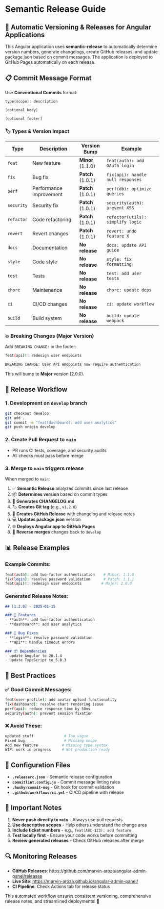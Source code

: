 # Semantic Release Guide

## 🚀 Automatic Versioning & Releases for Angular Applications

This Angular application uses **semantic-release** to automatically determine version numbers, generate changelogs, create GitHub releases, and update package.json based on commit messages. The application is deployed to GitHub Pages automatically on each release.

## 📋 Commit Message Format

Use **Conventional Commits** format:

```
type(scope): description

[optional body]

[optional footer]
```

### 🏷️ Types & Version Impact

| Type | Description | Version Bump | Example |
|------|-------------|--------------|---------|
| `feat` | New feature | **Minor** (1.1.0) | `feat(auth): add OAuth login` |
| `fix` | Bug fix | **Patch** (1.0.1) | `fix(api): handle null responses` |
| `perf` | Performance improvement | **Patch** (1.0.1) | `perf(db): optimize queries` |
| `security` | Security fix | **Patch** (1.0.1) | `security(auth): prevent XSS` |
| `refactor` | Code refactoring | **Patch** (1.0.1) | `refactor(utils): simplify logic` |
| `revert` | Revert changes | **Patch** (1.0.1) | `revert: undo feature X` |
| `docs` | Documentation | **No release** | `docs: update API guide` |
| `style` | Code style | **No release** | `style: fix formatting` |
| `test` | Tests | **No release** | `test: add user tests` |
| `chore` | Maintenance | **No release** | `chore: update deps` |
| `ci` | CI/CD changes | **No release** | `ci: update workflow` |
| `build` | Build system | **No release** | `build: update webpack` |

### 💥 Breaking Changes (Major Version)

Add `BREAKING CHANGE:` in the footer:

```bash
feat(api)!: redesign user endpoints

BREAKING CHANGE: User API endpoints now require authentication
```

This will bump to **Major** version (2.0.0).

## 🔄 Release Workflow

### 1. **Development on `develop` branch**
```bash
git checkout develop
git add .
git commit -m "feat(dashboard): add user analytics"
git push origin develop
```

### 2. **Create Pull Request to `main`**
- PR runs CI tests, coverage, and security audits
- All checks must pass before merge

### 3. **Merge to `main` triggers release**
When merged to `main`:
1. ✅ **Semantic Release** analyzes commits since last release
2. 📦 **Determines version** based on commit types
3. 📝 **Generates CHANGELOG.md** 
4. 🏷️ **Creates Git tag** (e.g., `v1.2.0`)
5. 🚀 **Creates GitHub Release** with changelog and release notes
6. 💻 **Updates package.json** version
7. 🌐 **Deploys Angular app to GitHub Pages**
8. 🔄 **Reverse merges** changes back to `develop`

## 📊 Release Examples

### Example Commits:
```bash
feat(auth): add two-factor authentication    # Minor: 1.1.0
fix(login): resolve password validation      # Patch: 1.1.1
feat(api)!: redesign user endpoints         # Major: 2.0.0
```

### Generated Release Notes:
```markdown
## [1.2.0] - 2025-01-15

### 🚀 Features
- **auth**: add two-factor authentication
- **dashboard**: add user analytics

### 🐛 Bug Fixes  
- **login**: resolve password validation
- **api**: handle timeout errors

### 📦 Dependencies
- update Angular to 20.1.4
- update TypeScript to 5.8.3
```

## 🎯 Best Practices

### ✅ Good Commit Messages:
```bash
feat(user-profile): add avatar upload functionality
fix(dashboard): resolve chart rendering issue  
perf(api): reduce response time by 50ms
security(auth): prevent session fixation
```

### ❌ Avoid These:
```bash
updated stuff              # Too vague
Fixed bug                  # Missing scope
Add new feature           # Missing type syntax
WIP: work in progress     # Not production ready
```

## 🔧 Configuration Files

- **`.releaserc.json`** - Semantic release configuration
- **`commitlint.config.js`** - Commit message linting rules
- **`.husky/commit-msg`** - Git hook for commit validation
- **`.github/workflows/ci.yml`** - CI/CD pipeline with release

## 🚨 Important Notes

1. **Never push directly to `main`** - Always use pull requests
2. **Use descriptive scopes** - Help others understand the change area
3. **Include ticket numbers** - e.g., `feat(ABC-123): add feature`
4. **Test locally first** - Ensure your code works before committing
5. **Review generated releases** - Check GitHub releases after merge

## 🔍 Monitoring Releases

- **GitHub Releases**: https://github.com/marvin-aroza/angular-admin-panel/releases
- **Live Site**: https://marvin-aroza.github.io/angular-admin-panel/
- **CI Pipeline**: Check Actions tab for release status

This automated workflow ensures consistent versioning, comprehensive release notes, and streamlined deployments! 🎉
